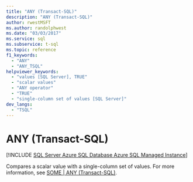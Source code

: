 ```yaml
---
title: "ANY (Transact-SQL)"
description: "ANY (Transact-SQL)"
author: rwestMSFT
ms.author: randolphwest
ms.date: "03/03/2017"
ms.service: sql
ms.subservice: t-sql
ms.topic: reference
f1_keywords:
  - "ANY"
  - "ANY_TSQL"
helpviewer_keywords:
  - "values [SQL Server], TRUE"
  - "scalar values"
  - "ANY operator"
  - "TRUE"
  - "single-column set of values [SQL Server]"
dev_langs:
  - "TSQL"
---
```

# ANY (Transact-SQL)
[!INCLUDE [SQL Server Azure SQL Database Azure SQL Managed Instance](../../includes/applies-to-version/sql-asdb-asdbmi.md)]

  Compares a scalar value with a single-column set of values. For more information, see [SOME &#124; ANY &#40;Transact-SQL&#41;](../../t-sql/language-elements/some-any-transact-sql.md).  
  
  
